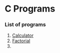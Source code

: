 # C Programs  

### List of programs  
1. [Calculator](./calculator)  
2. [Factorial](./factorial)
3. 
